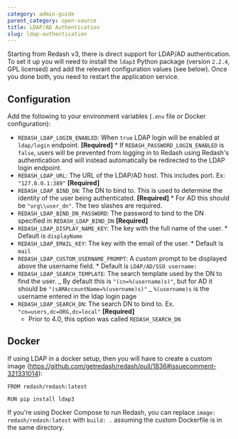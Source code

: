 ```yaml
---
category: admin-guide
parent_category: open-source
title: LDAP/AD Authentication
slug: ldap-authentication
---
```


Starting from Redash v3, there is direct support for LDAP/AD authentication. To set it up you will need to install the `ldap3` Python package (version `2.2.4`, GPL licensed) and add the relevant configuration values (see below). Once you done both, you need to restart the application service.

## Configuration

Add the following to your environment variables (`.env` file or Docker configuration):

- `REDASH_LDAP_LOGIN_ENABLED`: When `true` LDAP login will be enabled at `ldap/login` endpoint. **[Required]** \* If `REDASH_PASSWORD_LOGIN_ENABLED` is `false`, users will be prevented from logging in to Redash using Redash's authentication and will instead automatically be redirected to the LDAP login endpoint.
- `REDASH_LDAP_URL`: The URL of the LDAP/AD host. This includes port. Ex: `"127.0.0.1:389"` **[Required]**
- `REDASH_LDAP_BIND_DN`: The DN to bind to. This is used to determine the identity of the user being authenticated. **[Required]** \* For AD this should be `"org\\user_dn"`. The two slashes are required.
- `REDASH_LDAP_BIND_DN_PASSWORD`: The password to bind to the DN specified in `REDASH_LDAP_BIND_DN` **[Required]**
- `REDASH_LDAP_DISPLAY_NAME_KEY`: The key with the full name of the user. \* Default is `displayName`
- `REDASH_LDAP_EMAIL_KEY`: The key with the email of the user. \* Default is `mail`
- `REDASH_LDAP_CUSTOM_USERNAME_PROMPT`: A custom prompt to be displayed above the username field. \* Default is `LDAP/AD/SSO username:`
- `REDASH_LDAP_SEARCH_TEMPLATE`: The search template used by the DN to find the user.
  _ By default this is `"(cn=%(username)s)"`, but for AD it should be `"(sAMAccountName=%(username)s)"`
  _ `%(username)s` is the username entered in the ldap login page
- `REDASH_LDAP_SEARCH_DN`: The search DN to bind to. Ex. `"cn=users,dc=ORG,dc=local"` **[Required]**
  - Prior to 4.0, this option was called `REDASH_SEARCH_DN`

## Docker

If using LDAP in a docker setup, then you will have to create a custom image (https://github.com/getredash/redash/pull/1836#issuecomment-321331014):

```
FROM redash/redash:latest

RUN pip install ldap3
```

If you're using Docker Compose to run Redash, you can replace `image: redash/redash:latest` with `build: .` assuming the custom Dockerfile is in the same directory.
